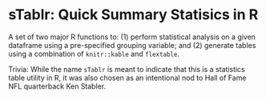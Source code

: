 # sTablr: Quick Summary Statisics in R
A set of two major R functions to: (1) perform statistical analysis on a given dataframe using a pre-specified grouping variable; and (2) generate tables using a combination of ``knitr::kable`` and ``flextable``.

Trivia: While the name ``sTablr`` is meant to indicate that this is a statistics table utility in R, it was also chosen as an intentional nod to Hall of Fame NFL quarterback Ken Stabler. 
